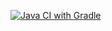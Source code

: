 [![Java CI with Gradle](https://github.com/alekseileontev94/selenide/actions/workflows/blank.yml/badge.svg)](https://github.com/alekseileontev94/selenide/actions/workflows/blank.yml)

